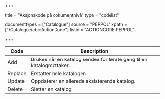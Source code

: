 +++

title = "Aksjonskode på dokumentnivå"
type = "codelist"

documenttypes = ["Catalogue"]
source = "PEPPOL"
xpath = ["/Catalogue/cbc:ActionCode"]
listid = "ACTIONCODE:PEPPOL"

+++

| Code    | Description                                                          |
| ------- | -------------------------------------------------------------------- |
| Add     | Brukes når en katalog sendes for første gang til en katalogmottaker. |
| Replace | Erstatter hele katalogen                                             |
| Update  | Oppdaterer en allerede eksisterende katalog.                         |
| Delete  | Sletter en katalog                                                   |
